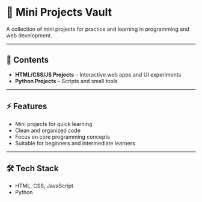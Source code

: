 # 🚀 Mini Projects Vault

A collection of mini projects for practice and learning in programming and web development.

---

## 📂 Contents

- **HTML/CSS/JS Projects** – Interactive web apps and UI experiments
- **Python Projects** – Scripts and small tools  

---

## ⚡ Features

- Mini projects for quick learning  
- Clean and organized code  
- Focus on core programming concepts  
- Suitable for beginners and intermediate learners  

---

## 🛠️ Tech Stack

- HTML, CSS, JavaScript  
- Python  


